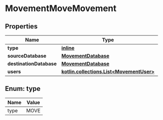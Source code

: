 
# MovementMoveMovement

## Properties
Name | Type | Description | Notes
------------ | ------------- | ------------- | -------------
**type** | [**inline**](#TypeEnum) |  | 
**sourceDatabase** | [**MovementDatabase**](MovementDatabase.md) |  | 
**destinationDatabase** | [**MovementDatabase**](MovementDatabase.md) |  | 
**users** | [**kotlin.collections.List&lt;MovementUser&gt;**](MovementUser.md) |  | 


<a name="TypeEnum"></a>
## Enum: type
Name | Value
---- | -----
type | MOVE



